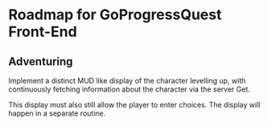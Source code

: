 Roadmap for GoProgressQuest Front-End
=====================================

Adventuring
-----------

Implement a distinct MUD like display of the character levelling up, with continuously fetching information about the character via the server Get.

This display must also still allow the player to enter choices. The display will happen in a separate routine.
